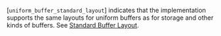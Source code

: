 [`uniform_buffer_standard_layout`] indicates that the implementation
supports the same layouts for uniform buffers as for storage and other
kinds of buffers.
See [Standard Buffer Layout](https://www.khronos.org/registry/vulkan/specs/1.3-extensions/html/vkspec.html#interfaces-resources-standard-layout).